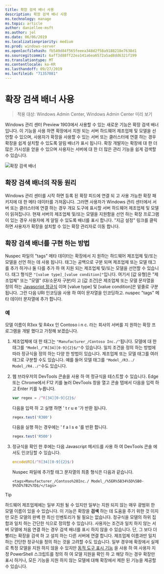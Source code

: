```yaml
---
title: 확장 검색 배너 사용
description: 확장 검색 배너 사용
ms.technology: manage
ms.topic: article
author: daniellee-msft
ms.author: jol
ms.date: 06/06/2019
ms.localizationpriority: medium
ms.prod: windows-server
ms.openlocfilehash: fb549d84f565feeea348d2f50a9188218e7638d1
ms.sourcegitcommit: 6aff3d88ff22ea141a6ea6572a5ad8dd6321f199
ms.translationtype: MT
ms.contentlocale: ko-KR
ms.lasthandoff: 09/27/2019
ms.locfileid: "71357081"
---
```

# <a name="enabling-the-extension-discovery-banner"></a>확장 검색 배너 사용

>적용 대상: Windows Admin Center, Windows Admin Center 미리 보기

Windows 관리 센터 Preview 1903에서 사용할 수 있는 새로운 기능은 확장 검색 배너입니다. 이 기능을 사용 하면 확장에서 지원 되는 서버 하드웨어 제조업체 및 모델을 선언할 수 있으며, 사용자가 확장을 사용할 수 있는 서버 또는 클러스터에 연결 하는 경우 확장을 쉽게 설치할 수 있도록 알림 배너가 표시 됩니다. 확장 개발자는 확장에 대 한 더 많은 가시성을 얻을 수 있으며 사용자는 서버에 대 한 더 많은 관리 기능을 쉽게 검색할 수 있습니다.

![확장 검색 배너](../../media/extend-guides-extension-discovery-banner/extension-discovery-banner.png)

## <a name="how-the-extension-discovery-banner-works"></a>확장 검색 배너의 작동 원리

Windows 관리 센터를 시작 하면 등록 된 확장 피드에 연결 되 고 사용 가능한 확장 패키지에 대 한 메타 데이터를 가져옵니다. 그러면 사용자가 Windows 관리 센터에서 서버 또는 클러스터에 연결 하는 경우 개요 도구에 표시할 서버 하드웨어 제조업체 및 모델이 읽혀집니다. 현재 서버의 제조업체 및/또는 모델을 지원함을 선언 하는 확장 프로그램이 있는 경우 사용자에 게 알릴 수 있도록 배너를 표시 합니다. "지금 설정" 링크를 클릭 하면 사용자가 확장을 설치할 수 있는 확장 관리자로 이동 합니다.

## <a name="how-to-implement-the-extension-discovery-banner"></a>확장 검색 배너를 구현 하는 방법

Nuspec 파일의 "tags" 메타 데이터는 확장에서 지 원하는 하드웨어 제조업체 및/또는 모델을 선언 하는 데 사용 됩니다. 태그는 공백으로 구분 되며 제조업체 또는 모델 태그를 추가 하거나 둘 다를 추가 하 여 지원 되는 제조업체 및/또는 모델을 선언할 수 있습니다. 태그 형식은 ``"[value type]_[value condition]"``입니다. 여기서 [값 유형]은 "제조업체" 또는 "모델" (대/소문자 구분)이 고 [값 조건]은 제조업체 또는 모델 문자열을 정의 하는 [Javascript 정규식](https://developer.mozilla.org/en-US/docs/Web/JavaScript/Guide/Regular_Expressions) 이며 [value type] 및 [value condition]은 밑줄로 구분 됩니다. 그런 다음 URI 인코딩을 사용 하 여이 문자열을 인코딩하고. nuspec "tags" 메타 데이터 문자열에 추가 합니다.

### <a name="example"></a>예

모델 이름이 R3xx 및 R4xx 인 Contoso i n c. 라는 회사의 서버를 지 원하는 확장 프로그램을 개발 했다고 가정해 보겠습니다.

1. 제조업체에 대 한 태그는 ``"Manufacturer_/Contoso Inc./"``됩니다. 모델에 대 한 태그를 ``"Model_/^R[34][0-9]{2}$/"``수 있습니다. 일치 조건을 정의 하는 방법에 따라 정규식을 정의 하는 다양 한 방법이 있습니다. 제조업체 또는 모델 태그를 여러 태그로 구분할 수도 있습니다. 예를 들어 모델 태그를 ``"Model_/R3../ Model_/R4../"``수도 있습니다.
2. 웹 브라우저의 DevTools 콘솔을 사용 하 여 정규식을 테스트할 수 있습니다. Edge 또는 Chrome에서 F12 키를 눌러 DevTools 창을 열고 콘솔 탭에서 다음을 입력 하 고 Enter 키를 누릅니다.

   ```javascript
   var regex = /^R[34][0-9]{2}$/
   ```

   다음을 입력 하 고 실행 하면 ' t r u e '가 반환 됩니다.

   ```javascript
   regex.test('R300')
   ```

   다음을 실행 하는 경우에는 ' f a l s e '를 반환 합니다.

   ```javascript
   regex.test('R500')
   ```

3. 정규식을 확인 한 후에는 다음 Javascript 메서드를 사용 하 여 DevTools 콘솔 에서도 인코딩할 수 있습니다.

   ```javascript
   encodeURI(/^R[34][0-9]{2}$/)
   ```

   Nuspec 파일에 추가할 태그 문자열의 최종 형식은 다음과 같습니다.

   ```
   <tags>Manufacturer_/Contoso%20Inc./ Model_/%5ER%5B34%5D%5B0-9%5D%7B2%7D$/</tags>
   ```

> [!Tip]
> 하드웨어 제조업체에는 일부 지원 될 수 있지만 일부는 지원 되지 않는 매우 광범위 한 모델 이름이 있을 수 있습니다. 이 기능은 확장을 **검색** 하는 데 도움을 주기 위한 것 이지만 모든 모델의 완벽 한 최신 인벤토리가 될 필요는 없습니다. 정규식을 모델의 하위 집합과 일치 하는 간단한 식으로 정의할 수 있습니다. 사용자는 조건과 일치 하지 않는 서버 모델에 처음 연결 하는 경우 검색 배너를 표시 하지 않을 수 있습니다. 단, 그 보다 더 빨리는 확장을 검색 하 고 설치 하는 다른 서버에 연결 합니다. 제조업체 이름과만 일치 하는 간단한 정규식을 정의 하는 것을 고려할 수도 있습니다. 일부 경우에 확장에서 실제로 특정 모델을 지원 하지 않을 수 있지만 [동적 도구 표시 기능](./dynamic-tool-display.md) 을 사용 하 여 사용자 지정 PowerShell 스크립트를 정의 하 여 모델 지원을 확인 하 고 해당 하는 경우 확장만 표시 하거나, 모든 기능을 지원 하지 않는 모델에 대해 확장에서 제한 된 기능을 제공할 수 있습니다.